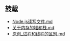 ## [转载](./docs/转载)
- [Node.js读写文件.md](./docs/转载/Node.js读写文件.md)
- [关于内存的堆和栈.md](./docs/转载/关于内存的堆和栈.md)
- [原创_进程和线程的区别.md](./docs/转载/原创_进程和线程的区别.md)
